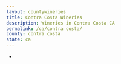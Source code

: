 ```yaml
---
layout: countywineries
title: Contra Costa Wineries
description: Wineries in Contra Costa CA
permalink: /ca/contra costa/
county: contra costa
state: ca
---
```

-
